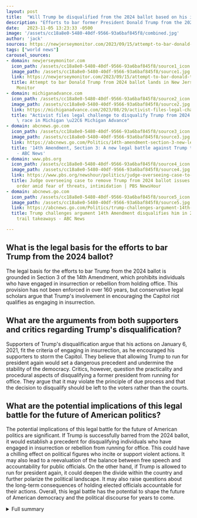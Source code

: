 ```yaml
---
layout: post
title:  "Will Trump be disqualified from the 2024 ballot based on his involvement in the Capitol riot?"
description: "Efforts to bar former President Donald Trump from the 2024 ballot under the 14th Amendment are gaining momentum across various states. Advocacy groups and legal scholars argue that Trump's involvement in encouraging the Capitol riot disqualifies him from seeking the presidency."
date:   2023-11-05 13:23:33 -0500
image: '/assets/cc18a8e0-5480-40df-9566-93a6baf845f8/combined.jpg'
author: 'jack'
sources: https://newjerseymonitor.com/2023/09/15/attempt-to-bar-donald-trump-from-2024-ballot-lands-in-new-jersey/ https://michiganadvance.com/2023/08/29/activist-files-legal-challenge-to-disqualify-trump-from-2024-presidential-race-in-michigan/ https://abcnews.go.com/Politics/14th-amendment-section-3-new-legal-battle-trump/story?id=102547316 https://www.pbs.org/newshour/politics/judge-overseeing-case-to-remove-trump-from-2024-ballot-issues-protective-order-amid-fear-of-threats-intimidation https://abcnews.go.com/Politics/trump-challenges-argument-14th-amendment-disqualifies-2024-trail/story?id=102938397
tags: ["world news"]
carousel_sources:
- domain: newjerseymonitor.com
  icon_path: /assets/cc18a8e0-5480-40df-9566-93a6baf845f8/source1_icon.jpg
  image_path: /assets/cc18a8e0-5480-40df-9566-93a6baf845f8/source1.jpg
  link: https://newjerseymonitor.com/2023/09/15/attempt-to-bar-donald-trump-from-2024-ballot-lands-in-new-jersey/
  title: Attempt to bar Donald Trump from 2024 ballot lands in New Jersey - New Jersey
    Monitor
- domain: michiganadvance.com
  icon_path: /assets/cc18a8e0-5480-40df-9566-93a6baf845f8/source2_icon.jpg
  image_path: /assets/cc18a8e0-5480-40df-9566-93a6baf845f8/source2.jpg
  link: https://michiganadvance.com/2023/08/29/activist-files-legal-challenge-to-disqualify-trump-from-2024-presidential-race-in-michigan/
  title: "Activist files legal challenge to disqualify Trump from 2024 presidential\
    \ race in Michigan \u22C6 Michigan Advance"
- domain: abcnews.go.com
  icon_path: /assets/cc18a8e0-5480-40df-9566-93a6baf845f8/source3_icon.jpg
  image_path: /assets/cc18a8e0-5480-40df-9566-93a6baf845f8/source3.jpg
  link: https://abcnews.go.com/Politics/14th-amendment-section-3-new-legal-battle-trump/story?id=102547316
  title: '14th Amendment, Section 3: A new legal battle against Trump takes shape
    - ABC News'
- domain: www.pbs.org
  icon_path: /assets/cc18a8e0-5480-40df-9566-93a6baf845f8/source4_icon.jpg
  image_path: /assets/cc18a8e0-5480-40df-9566-93a6baf845f8/source4.jpg
  link: https://www.pbs.org/newshour/politics/judge-overseeing-case-to-remove-trump-from-2024-ballot-issues-protective-order-amid-fear-of-threats-intimidation
  title: Judge overseeing case to remove Trump from 2024 ballot issues protective
    order amid fear of threats, intimidation | PBS NewsHour
- domain: abcnews.go.com
  icon_path: /assets/cc18a8e0-5480-40df-9566-93a6baf845f8/source5_icon.jpg
  image_path: /assets/cc18a8e0-5480-40df-9566-93a6baf845f8/source5.jpg
  link: https://abcnews.go.com/Politics/trump-challenges-argument-14th-amendment-disqualifies-2024-trail/story?id=102938397
  title: Trump challenges argument 14th Amendment disqualifies him in 2024, and more
    trail takeaways - ABC News

---
```


## What is the legal basis for the efforts to bar Trump from the 2024 ballot?
The legal basis for the efforts to bar Trump from the 2024 ballot is grounded in Section 3 of the 14th Amendment, which prohibits individuals who have engaged in insurrection or rebellion from holding office. This provision has not been enforced in over 160 years, but conservative legal scholars argue that Trump's involvement in encouraging the Capitol riot qualifies as engaging in insurrection.

## What are the arguments from both supporters and critics regarding Trump's disqualification?
Supporters of Trump's disqualification argue that his actions on January 6, 2021, fit the criteria of engaging in insurrection, as he encouraged his supporters to storm the Capitol. They believe that allowing Trump to run for president again would set a dangerous precedent and undermine the stability of the democracy. Critics, however, question the practicality and procedural aspects of disqualifying a former president from running for office. They argue that it may violate the principle of due process and that the decision to disqualify should be left to the voters rather than the courts.

## What are the potential implications of this legal battle for the future of American politics?
The potential implications of this legal battle for the future of American politics are significant. If Trump is successfully barred from the 2024 ballot, it would establish a precedent for disqualifying individuals who have engaged in insurrection or rebellion from running for office. This could have a chilling effect on political figures who incite or support violent actions. It may also lead to a reevaluation of the balance between free speech and accountability for public officials. On the other hand, if Trump is allowed to run for president again, it could deepen the divide within the country and further polarize the political landscape. It may also raise questions about the long-term consequences of holding elected officials accountable for their actions. Overall, this legal battle has the potential to shape the future of American democracy and the political discourse for years to come.



<details>
  <summary>Full summary</summary>
<p>Efforts to bar former President Donald Trump from the 2024 ballot under the 14th Amendment are gaining momentum across various states. Advocacy groups and legal scholars argue that Trump's involvement in encouraging the Capitol riot disqualifies him from seeking the presidency.</p>
<p>In New Jersey, a man has filed a legal challenge arguing that Trump should be barred from the 2024 ballot under the 14th Amendment. Similar efforts have been mounted in California, Colorado, and Minnesota, among others. The legal theory is based on Section 3 of the 14th Amendment, which bars individuals who have engaged in insurrection or rebellion from holding office.</p>
<p>Rutgers University Newark law professor Ronald Chen stated that Section 3 has not been enforced in over 160 years. However, the push to exclude Trump from the 2024 ballot began with a report from two conservative legal scholars at the University of Pennsylvania.</p>
<p>Polls show Trump as the front-runner for the Republican nomination and tied in general election matchups with President Biden. However, the efforts to remove Trump from the ballot have gained steam, with conservative scholars suggesting that the 14th Amendment disqualification is possible.</p>
<p>The legal challenges have been met with skepticism, and Secretaries of state in at least three states have stated that they have no power to remove Trump from the ballot. Rutgers law professor Ronald Chen has expressed doubts over the applicability of Section 3 and questions whether it is self-executing.</p>
<p>Trump, who has been accused by federal prosecutors of illegal actions related to the Capitol riot, dismisses the disqualification push. However, former and current military officers who engage in insurrection are subject to exclusion from office under Section 3 of the 14th Amendment.</p>
<p>The issue has sparked intense debate, with both supporters and critics weighing in. Advocacy groups claim that Trump's actions on Jan. 6, 2021, fit the criteria of engaging in insurrection, while Trump insists he did nothing wrong.</p>
<p>The lawsuits filed in different states raise concerns about the practicality and procedural aspects of disqualifying a former president from running for office. However, several legal scholars, including prominent conservative J. Michael Luttig and Harvard Law Professor Emeritus Laurence Tribe, argue that the 14th Amendment disqualifies Trump from returning to the Oval Office.</p>
<p>The lawsuits are expected to continue and could ultimately reach the U.S. Supreme Court, where the question of Trump's candidacy may be decided. In the meantime, election officials in key states are preparing and responding to the legal challenges, seeking clarification on the applicability of the 14th Amendment provision.</p>
<p>Overall, the efforts to bar former President Trump from the 2024 ballot have become a long-reaching and exciting news story, with important legal implications for the future of American politics.</p>
</details>
